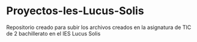 # Proyectos-Ies-Lucus-Solis
Repositorio creado para subir los archivos creados en la asignatura de TIC de 2 bachillerato en el IES Lucus Solis

